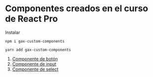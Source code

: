 # Componentes creados en el curso de React Pro

Instalar
```
npm i gax-custom-components
```

```
yarn add gax-custom-components
```

1. [Componente de botón](#boton)
2. [Componente de input](#input)
3. [Componente de select](#select)